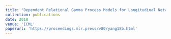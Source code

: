 ```yaml
---
title: "Dependent Relational Gamma Process Models for Longitudinal Networks"
collection: publications
date: 2018 
venue: 'ICML'
paperurl: 'https://proceedings.mlr.press/v80/yang18b.html'
---
```

<!-- This paper is about the number 2. The number 3 is left for future work.

[Download paper here](http://academicpages.github.io/files/paper2.pdf)

Recommended citation: Your Name, You. (2010). "Paper Title Number 2." <i>Journal 1</i>. 1(2). -->
